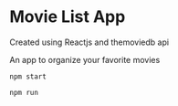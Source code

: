 # Movie List App

Created using Reactjs and themoviedb api

An app to organize your favorite movies

`npm start`

`npm run`
